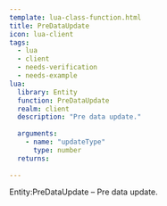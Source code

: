 ```yaml
---
template: lua-class-function.html
title: PreDataUpdate
icon: lua-client
tags:
  - lua
  - client
  - needs-verification
  - needs-example
lua:
  library: Entity
  function: PreDataUpdate
  realm: client
  description: "Pre data update."
  
  arguments:
    - name: "updateType"
      type: number
  returns:
    
---
```


<div class="lua__search__keywords">
Entity:PreDataUpdate &#x2013; Pre data update.
</div>
